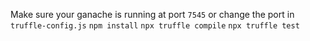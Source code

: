 Make sure your ganache is running at port `7545` or change the port in `truffle-config.js`
`npm install`
`npx truffle compile`
`npx truffle test`
